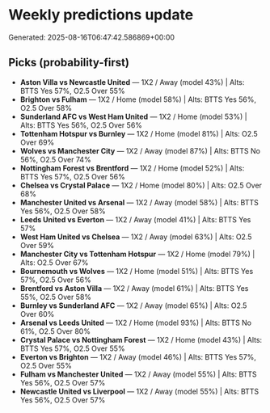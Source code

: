 # Weekly predictions update

Generated: 2025-08-16T06:47:42.586869+00:00

## Picks (probability-first)
- **Aston Villa vs Newcastle United** — 1X2 / Away (model 43%) | Alts: BTTS Yes 57%, O2.5 Over 55%
- **Brighton vs Fulham** — 1X2 / Home (model 58%) | Alts: BTTS Yes 56%, O2.5 Over 58%
- **Sunderland AFC vs West Ham United** — 1X2 / Home (model 53%) | Alts: BTTS Yes 56%, O2.5 Over 56%
- **Tottenham Hotspur vs Burnley** — 1X2 / Home (model 81%) | Alts: O2.5 Over 69%
- **Wolves vs Manchester City** — 1X2 / Away (model 87%) | Alts: BTTS No 56%, O2.5 Over 74%
- **Nottingham Forest vs Brentford** — 1X2 / Home (model 52%) | Alts: BTTS Yes 57%, O2.5 Over 56%
- **Chelsea vs Crystal Palace** — 1X2 / Home (model 80%) | Alts: O2.5 Over 68%
- **Manchester United vs Arsenal** — 1X2 / Away (model 58%) | Alts: BTTS Yes 56%, O2.5 Over 58%
- **Leeds United vs Everton** — 1X2 / Away (model 41%) | Alts: BTTS Yes 57%
- **West Ham United vs Chelsea** — 1X2 / Away (model 63%) | Alts: O2.5 Over 59%
- **Manchester City vs Tottenham Hotspur** — 1X2 / Home (model 79%) | Alts: O2.5 Over 67%
- **Bournemouth vs Wolves** — 1X2 / Home (model 51%) | Alts: BTTS Yes 57%, O2.5 Over 56%
- **Brentford vs Aston Villa** — 1X2 / Away (model 61%) | Alts: BTTS Yes 55%, O2.5 Over 58%
- **Burnley vs Sunderland AFC** — 1X2 / Away (model 65%) | Alts: O2.5 Over 60%
- **Arsenal vs Leeds United** — 1X2 / Home (model 93%) | Alts: BTTS No 61%, O2.5 Over 80%
- **Crystal Palace vs Nottingham Forest** — 1X2 / Home (model 43%) | Alts: BTTS Yes 57%, O2.5 Over 55%
- **Everton vs Brighton** — 1X2 / Away (model 46%) | Alts: BTTS Yes 57%, O2.5 Over 55%
- **Fulham vs Manchester United** — 1X2 / Away (model 55%) | Alts: BTTS Yes 56%, O2.5 Over 57%
- **Newcastle United vs Liverpool** — 1X2 / Away (model 55%) | Alts: BTTS Yes 56%, O2.5 Over 57%
